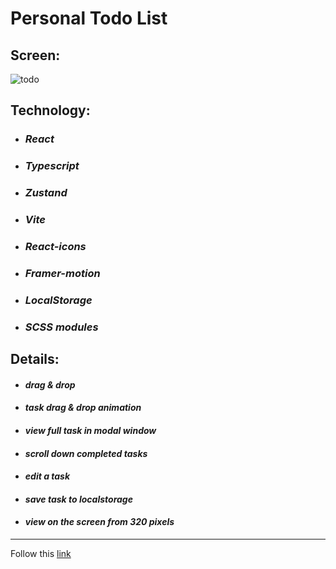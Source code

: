 # Personal Todo List

## Screen:
![todo](https://user-images.githubusercontent.com/96052707/222109026-ee66b7e1-9ba9-4e84-ac44-106b3488950f.gif)


## Technology: 
* ### *React* 
* ### *Typescript* 
* ### *Zustand* 
* ### *Vite* 
* ### *React-icons* 
* ### *Framer-motion* 
* ### *LocalStorage*
* ### *SCSS modules* 



## Details:
 * #### *drag & drop*
 * #### *task drag & drop animation*
 * #### *view full task in modal window*
 * #### *scroll down completed tasks*
 * #### *edit a task*
 * #### *save task to localstorage*
 * #### *view on the screen from 320 pixels*
---

Follow this [link](https://kornull-personal-todo.netlify.app)
